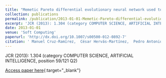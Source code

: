 ```yaml
---
title: "Memetic Pareto differential evolutionary neural network used to solve an unbalanced liver transplantation problem"
collection: publications
permalink: /publication/2013-01-01-Memetic-Pareto-differential-evolutionary-neural-network-used-to-solve-an-unbalanced-liver-transplantation-problem
excerpt: 'JCR (2013): 1.304 (category COMPUTER SCIENCE, ARTIFICIAL INTELLIGENCE, position 59/121 Q2)'
date: 2013-01-01
venue: 'Soft Computing'
paperurl: 'http://dx.doi.org/10.1007/s00500-012-0892-7'
citation: ' Manuel Cruz-Ramírez,  César Hervás-Martínez,  Pedro Antonio Gutiérrez,  María Pérez-Ortiz,  Javier Briceño,  Manuel Mata, &quot;Memetic Pareto differential evolutionary neural network used to solve an unbalanced liver transplantation problem.&quot; Soft Computing, Vol.17(2), 2013, pp.275-284.'
---
```

JCR (2013): 1.304 (category COMPUTER SCIENCE, ARTIFICIAL INTELLIGENCE, position 59/121 Q2)

[Access paper here](http://dx.doi.org/10.1007/s00500-012-0892-7){:target="_blank"}
